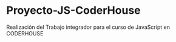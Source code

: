 # Proyecto-JS-CoderHouse
Realización del Trabajo integrador para el curso de JavaScript en CODERHOUSE
